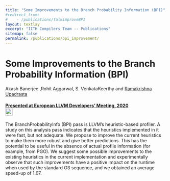 ```yaml
---
title: "Some Improvements to the Branch Probability Information (BPI)"
#redirect_from:
#    - /publications/TalkimproveBPI
layout: textlay
excerpt: "IITH Compilers Team -- Publications"
sitemap: false
permalink: /publications/bpi_improvement/
---
```



<div class="container-fluid" style="height:100%; width:100%"> 
<h1>Some Improvements to the Branch Probability Information (BPI)</h1>
<p>Akash Banerjee ,Rohit Aggarwal, S. VenkataKeerthy and  <a href="https://scholar.google.co.in/citations?user=kYDwjPAAAAAJ&hl=en" target="_blank">Ramakrishna Upadrasta</p>
<h4> Presented at European LLVM Developers’ Meeting, 2020
<br>
 <a href= "https://github.com/TIFitis/BPI--llvm" target="_blank">
 <img class="dp-img" alt="OpenMp_Github" src="https://github.githubassets.com/favicons/favicon.svg" width="23px" height="23px" />
 </a>  
 </h4>
 
  
<p > The BranchProbabilityInfo (BPI) pass is LLVM’s heuristic-based profiler. A study on this analysis pass indicates that the heuristics implemented in it were fast, but not adequate. We propose to improve the current heuristics to make them more robust and give better predictions. This has the potential to be useful in the absence of actual profile information (for example, from PGO). We suggest some possible improvements to the existing heuristics in the current implementation and experimentally observe that such improvements have a positive impact on the runtime when used by the standard O3 sequence, and we obtained an average speed-up of 1.07.
</p>
<br>
</div>
